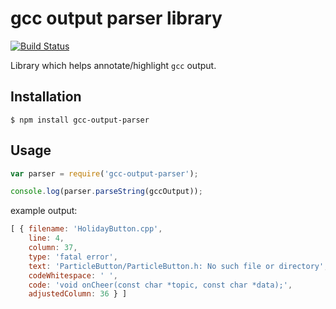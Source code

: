 # gcc output parser library

[![Build Status](https://travis-ci.org/wokwi/gcc-output-parser.svg?branch=master)](https://travis-ci.org/wokwi/gcc-output-parser)

Library which helps annotate/highlight `gcc` output.

## Installation

```shell
$ npm install gcc-output-parser
```

## Usage

```javascript
var parser = require('gcc-output-parser');

console.log(parser.parseString(gccOutput));
```

example output:

```javascript
[ { filename: 'HolidayButton.cpp',
    line: 4,
    column: 37,
    type: 'fatal error',
    text: 'ParticleButton/ParticleButton.h: No such file or directory',
    codeWhitespace: ' ',
    code: 'void onCheer(const char *topic, const char *data);',
    adjustedColumn: 36 } ]
```
